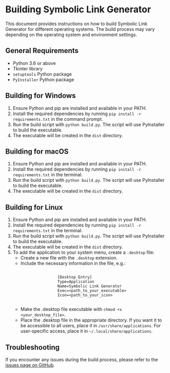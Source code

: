 <h1>Building Symbolic Link Generator</h1>

<p>This document provides instructions on how to build Symbolic Link Generator for different operating systems. The build process may vary depending on the operating system and environment settings.</p>

<h2>General Requirements</h2>
<ul>
    <li>Python 3.6 or above</li>
    <li>Tkinter library</li>
    <li><code>setuptools</code> Python package</li>
    <li><code>PyInstaller</code> Python package</li>
</ul>

<h2>Building for Windows</h2>
<ol>
    <li>Ensure Python and pip are installed and available in your PATH.</li>
    <li>Install the required dependencies by running <code>pip install -r requirements.txt</code> in the command prompt.</li>
    <li>Run the build script with <code>python build.py</code>. The script will use PyInstaller to build the executable.</li>
    <li>The executable will be created in the <code>dist</code> directory.</li>
</ol>

<h2>Building for macOS</h2>
<ol>
    <li>Ensure Python and pip are installed and available in your PATH.</li>
    <li>Install the required dependencies by running <code>pip install -r requirements.txt</code> in the terminal.</li>
    <li>Run the build script with <code>python build.py</code>. The script will use PyInstaller to build the executable.</li>
    <li>The executable will be created in the <code>dist</code> directory.</li>
</ol>

<h2>Building for Linux</h2>
<ol>
    <li>Ensure Python and pip are installed and available in your PATH.</li>
    <li>Install the required dependencies by running <code>pip install -r requirements.txt</code> in the terminal.</li>
    <li>Run the build script with <code>python build.py</code>. The script will use PyInstaller to build the executable.</li>
    <li>The executable will be created in the <code>dist</code> directory.</li>
    <li>To add the application to your system menu, create a <code>.desktop</code> file:
        <ul>
            <li>Create a new file with the <code>.desktop</code> extension.</li>
            <li>Include the necessary information in the file, e.g.:
                <pre><code>
                [Desktop Entry]
                Type=Application
                Name=Symbolic Link Generator
                Exec=&lt;path_to_your_executable&gt;
                Icon=&lt;path_to_your_icon&gt;
                </code></pre>
            </li>
            <li>Make the .desktop file executable with <code>chmod +x &lt;your_desktop_file&gt;</code>.</li>
            <li>Place the .desktop file in the appropriate directory. If you want it to be accessible to all users, place it in <code>/usr/share/applications</code>. For user-specific access, place it in <code>~/.local/share/applications</code>.</li>
        </ul>
    </li>
</ol>

<h2>Troubleshooting</h2>

<p>If you encounter any issues during the build process, please refer to the <a href="https://github.com/your_repo/issues">issues page on GitHub</a>.</p>
